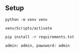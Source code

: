 ## Setup

`python -m venv venv`

`venv/Scripts/activate`

`pip install -r requirements.txt`

`admin: admin, paыsword: admin`